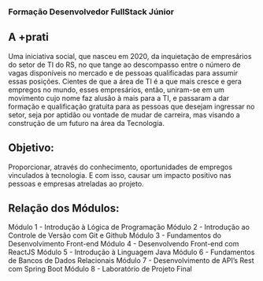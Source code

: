 ### Formação Desenvolvedor FullStack Júnior

## A +prati
Uma iniciativa social, que nasceu em 2020, da inquietação de empresários do setor de TI do RS, no que tange ao descompasso entre o número de vagas disponíveis no mercado e de pessoas qualificadas para assumir essas posições. Cientes de que a área de TI é a que mais cresce e gera empregos no mundo, esses empresários, então, uniram-se em um movimento cujo nome faz alusão à mais para a TI, e passaram a dar formação e qualificação gratuita para as pessoas que desejam ingressar no setor, seja por aptidão ou vontade de mudar de carreira, mas visando a construção de um futuro na área da Tecnologia.

## Objetivo:
Proporcionar, através do conhecimento, oportunidades de empregos vinculados à
tecnologia. E com isso, causar um impacto positivo nas pessoas e empresas atreladas ao
projeto.

## Relação dos Módulos:

Módulo 1 - Introdução à Lógica de Programação
Módulo 2 - Introdução ao Controle de Versão com Git e Github
Módulo 3 - Fundamentos do Desenvolvimento Front-end
Módulo 4 - Desenvolvendo Front-end com ReactJS
Módulo 5 - Introdução à Linguagem Java
Módulo 6 - Fundamentos de Bancos de Dados Relacionais
Módulo 7 - Desenvolvimento de API’s Rest com Spring Boot
Módulo 8 - Laboratório de Projeto Final
